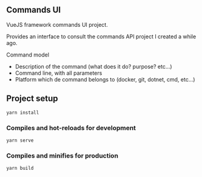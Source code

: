## Commands UI

VueJS framework commands UI project.

Provides an interface to consult the commands API project I created a while ago.

Command model

- Description of the command (what does it do? purpose? etc...)
- Command line, with all parameters
- Platform which de command belongs to (docker, git, dotnet, cmd, etc...)

## Project setup
```
yarn install
```

### Compiles and hot-reloads for development
```
yarn serve
```

### Compiles and minifies for production
```
yarn build
```
